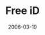 ---
layout: message
category: message
series: "iD"
title: "Free iD"
date: 2006-03-19
message_id: 77
---